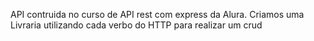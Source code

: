 API contruida no curso de API rest com express da Alura.
Criamos uma Livraria utilizando cada verbo do HTTP para realizar um crud
